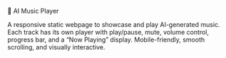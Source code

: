 🎵 AI Music Player

A responsive static webpage to showcase and play AI-generated music.
Each track has its own player with play/pause, mute, volume control, progress bar,
and a “Now Playing” display. Mobile-friendly, smooth scrolling, and visually interactive.
